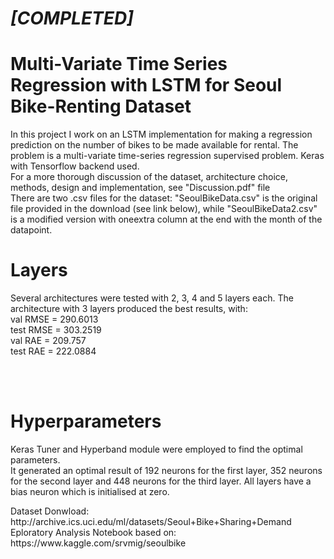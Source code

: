 # _[COMPLETED]_
# Multi-Variate Time Series Regression with LSTM for Seoul Bike-Renting Dataset
<p>
In this project I work on an LSTM implementation for making a regression prediction on the number of bikes to be made available for rental. 
The problem is a multi-variate time-series regression supervised problem.
Keras with Tensorflow backend used.<br>
  For a more thorough discussion of the dataset, architecture choice, methods, design and implementation, see "Discussion.pdf" file 
  <br>
  There are two .csv files for the dataset: "SeoulBikeData.csv" is the original file provided in the download (see link below), while "SeoulBikeData2.csv" is a modified version with oneextra column at the end with the month of the datapoint. 
</p>

<h1>Layers</h1>
<p>
Several architectures were tested with 2, 3, 4 and 5 layers each.
The architecture with 3 layers produced the best results, with:<br>
val RMSE = 290.6013<br>
test RMSE = 303.2519 <br>
val RAE = 209.757<br>
test RAE = 222.0884</p>
<br><br>

<h1>Hyperparameters</h1>
<p>
Keras Tuner and Hyperband module were employed to find the optimal parameters. <br>
  It generated an optimal result of 192 neurons for the first layer, 352 neurons for the second layer and 448 neurons for the third layer. All layers have a bias neuron which is initialised at zero.
</p>
Dataset Donwload: http://archive.ics.uci.edu/ml/datasets/Seoul+Bike+Sharing+Demand
Eploratory Analysis Notebook based on: https://www.kaggle.com/srvmig/seoulbike
